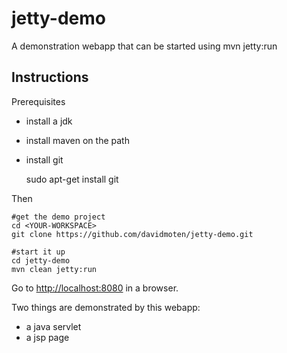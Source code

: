 jetty-demo
==========

A demonstration webapp that can be started using mvn jetty:run

Instructions
---------------------------

Prerequisites
* install a jdk
* install maven on the path
* install git

    sudo apt-get install git

Then
```
#get the demo project
cd <YOUR-WORKSPACE>
git clone https://github.com/davidmoten/jetty-demo.git

#start it up
cd jetty-demo
mvn clean jetty:run
```

Go to [http://localhost:8080](http://localhost:8080) in a browser.

Two things are demonstrated by this webapp:

* a java servlet
* a jsp page


    
    

